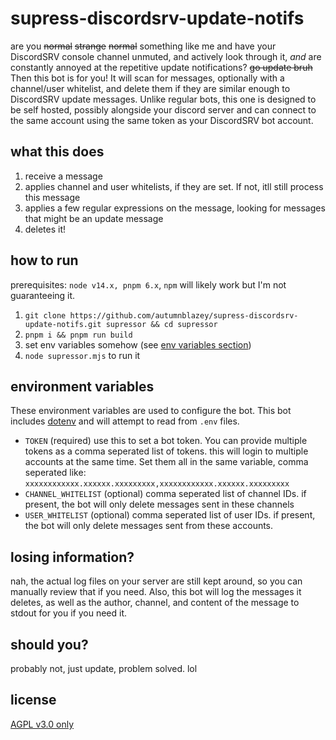 # supress-discordsrv-update-notifs

are you ~~normal~~ ~~strange~~ ~~normal~~ something like me and have your DiscordSRV console channel unmuted, and actively look through it, *and* are constantly annoyed at the repetitive update notifications? ~~go update bruh~~ Then this bot is for you! It will scan for messages, optionally with a channel/user whitelist, and delete them if they are similar enough to DiscordSRV update messages. Unlike regular bots, this one is designed to be self hosted, possibly alongside your discord server and can connect to the same account using the same token as your DiscordSRV bot account.

## what this does

1. receive a message
2. applies channel and user whitelists, if they are set. If not, itll still process this message
3. applies a few regular expressions on the message, looking for messages that might be an update message
4. deletes it!

## how to run

prerequisites: `node v14.x, pnpm 6.x`, `npm` will likely work but I'm not guaranteeing it.

1. `git clone https://github.com/autumnblazey/supress-discordsrv-update-notifs.git supressor && cd supressor`
2. `pnpm i && pnpm run build`
3. set env variables somehow (see [env variables section](#environment-variables))
4. `node supressor.mjs` to run it

## environment variables

These environment variables are used to configure the bot. This bot includes [dotenv](https://www.npmjs.com/package/dotenv) and will attempt to read from `.env` files.

- `TOKEN` (required) use this to set a bot token. You can provide multiple tokens as a comma seperated list of tokens. this will login to multiple accounts at the same time. Set them all in the same variable, comma seperated like: `xxxxxxxxxxxx.xxxxxx.xxxxxxxxx,xxxxxxxxxxxx.xxxxxx.xxxxxxxxx`
- `CHANNEL_WHITELIST` (optional) comma seperated list of channel IDs. if present, the bot will only delete messages sent in these channels
- `USER_WHITELIST` (optional) comma seperated list of user IDs. if present, the bot will only delete messages sent from these accounts.

## losing information?

nah, the actual log files on your server are still kept around, so you can manually review that if you need. Also, this bot will log the messages it deletes, as well as the author, channel, and content of the message to stdout for you if you need it.

## should you?

probably not, just update, problem solved. lol

## license

[AGPL v3.0 only](LICENSE)
